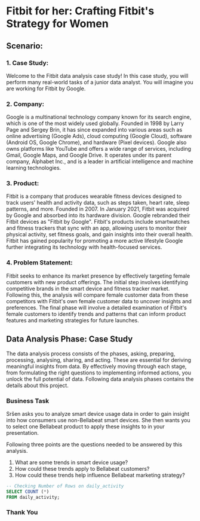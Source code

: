 # Fitbit for her: Crafting Fitbit's Strategy for Women

## Scenario:
### 1. Case Study:   
Welcome to the Fitbit data analysis case study! In this case study, you will perform many real-world tasks of a junior data analyst. You will imagine you are working for Fitbit by Google.

### 2. Company: 
Google is a multinational technology company known for its search engine, which is one of the most widely used globally. Founded in 1998 by Larry Page and Sergey Brin, it has since expanded into various areas such as online advertising (Google Ads), cloud computing (Google Cloud), software (Android OS, Google Chrome), and hardware (Pixel devices). Google also owns platforms like YouTube and offers a wide range of services, including Gmail, Google Maps, and Google Drive. It operates under its parent company, Alphabet Inc., and is a leader in artificial intelligence and machine learning technologies.

### 3. Product: 
Fitbit is a company that produces wearable fitness devices designed to track users' health and activity data, such as steps taken, heart rate, sleep patterns, and more. Founded in 2007. In January 2021, Fitbit was acquired by Google and absorbed into its hardware division. Google rebranded their Fitbit devices as "Fitbit by Google". Fitbit's products include smartwatches and fitness trackers that sync with an app, allowing users to monitor their physical activity, set fitness goals, and gain insights into their overall health. Fitbit has gained popularity for promoting a more active lifestyle Google further integrating its technology with health-focused services.

### 4. Problem Statement:
Fitbit seeks to enhance its market presence by effectively targeting female customers with new product offerings. The initial step involves identifying competitive brands in the smart device and fitness tracker market. Following this, the analysis will compare female customer data from these competitors with Fitbit's own female customer data to uncover insights and preferences. The final phase will involve a detailed examination of Fitbit's female customers to identify trends and patterns that can inform product features and marketing strategies for future launches.

## Data Analysis Phase: Case Study
The data analysis process consists of the phases, asking, preparing, processing, analysing, sharing, and acting. These are essential for deriving meaningful insights from data. By effectively moving through each stage, from formulating the right questions to implementing informed actions, you unlock the full potential of data. Following data analysis phases contains the details about this project.

### Business Task
Sršen asks you to analyze smart device usage data in order to gain insight into how consumers use non-Bellabeat smart devices. She then wants you to select one Bellabeat product to apply these insights to in your presentation. 

Following three points are the questions needed to be answered by this analysis.
1. What are some trends in smart device usage?
2. How could these trends apply to Bellabeat customers?
3. How could these trends help influence Bellabeat marketing strategy?



```SQL
-- Checking Number of Rows on daily_activity
SELECT COUNT (*)
FROM daily_activity;


```


### 									Thank You
